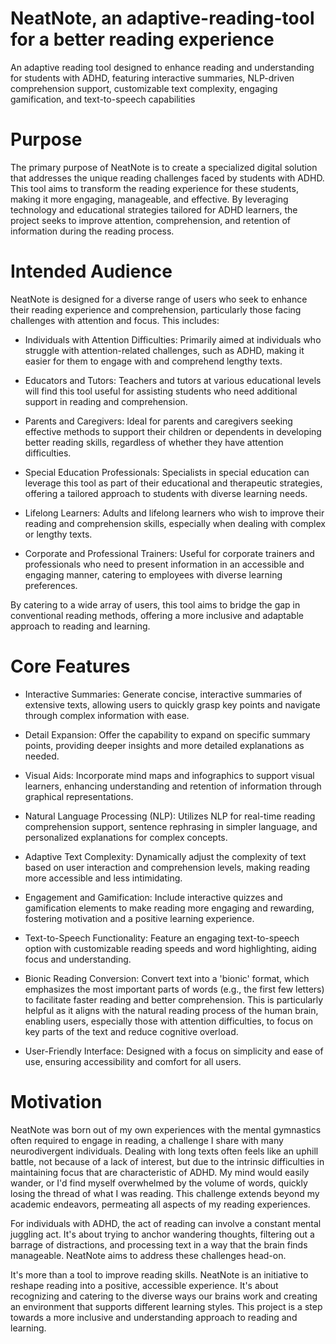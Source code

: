 # NeatNote, an adaptive-reading-tool for a better reading experience
An adaptive reading tool designed to enhance reading and understanding for students with ADHD, featuring interactive summaries, NLP-driven comprehension support, customizable text complexity, engaging gamification, and text-to-speech capabilities 


# Purpose
The primary purpose of NeatNote is to create a specialized digital solution that addresses the unique reading challenges faced by students with ADHD. This tool aims to transform the reading experience for these students, making it more engaging, manageable, and effective. By leveraging technology and educational strategies tailored for ADHD learners, the project seeks to improve attention, comprehension, and retention of information during the reading process.


# Intended Audience
NeatNote is designed for a diverse range of users who seek to enhance their reading experience and comprehension, particularly those facing challenges with attention and focus. This includes:

- Individuals with Attention Difficulties: 
Primarily aimed at individuals who struggle with attention-related challenges, such as ADHD, making it easier for them to engage with and comprehend lengthy texts.

- Educators and Tutors: 
Teachers and tutors at various educational levels will find this tool useful for assisting students who need additional support in reading and comprehension.

- Parents and Caregivers: 
Ideal for parents and caregivers seeking effective methods to support their children or dependents in developing better reading skills, regardless of whether they have attention difficulties.

- Special Education Professionals: 
Specialists in special education can leverage this tool as part of their educational and therapeutic strategies, offering a tailored approach to students with diverse learning needs.

- Lifelong Learners: 
Adults and lifelong learners who wish to improve their reading and comprehension skills, especially when dealing with complex or lengthy texts.

- Corporate and Professional Trainers: 
Useful for corporate trainers and professionals who need to present information in an accessible and engaging manner, catering to employees with diverse learning preferences.

By catering to a wide array of users, this tool aims to bridge the gap in conventional reading methods, offering a more inclusive and adaptable approach to reading and learning.

# Core Features

- Interactive Summaries: 
Generate concise, interactive summaries of extensive texts, allowing users to quickly grasp key points and navigate through complex information with ease.

- Detail Expansion: 
Offer the capability to expand on specific summary points, providing deeper insights and more detailed explanations as needed.

- Visual Aids: 
Incorporate mind maps and infographics to support visual learners, enhancing understanding and retention of information through graphical representations.

- Natural Language Processing (NLP): 
Utilizes NLP for real-time reading comprehension support, sentence rephrasing in simpler language, and personalized explanations for complex concepts.

- Adaptive Text Complexity: 
Dynamically adjust the complexity of text based on user interaction and comprehension levels, making reading more accessible and less intimidating.

- Engagement and Gamification: 
Include interactive quizzes and gamification elements to make reading more engaging and rewarding, fostering motivation and a positive learning experience.

- Text-to-Speech Functionality: 
Feature an engaging text-to-speech option with customizable reading speeds and word highlighting, aiding focus and understanding.

- Bionic Reading Conversion: 
Convert text into a 'bionic' format, which emphasizes the most important parts of words (e.g., the first few letters) to facilitate faster reading and better comprehension. This is particularly helpful as it aligns with the natural reading process of the human brain, enabling users, especially those with attention difficulties, to focus on key parts of the text and reduce cognitive overload.

- User-Friendly Interface: 
Designed with a focus on simplicity and ease of use, ensuring accessibility and comfort for all users.


# Motivation
NeatNote was born out of my own experiences with the mental gymnastics often required to engage in reading, a challenge I share with many neurodivergent individuals. Dealing with long texts often feels like an uphill battle, not because of a lack of interest, but due to the intrinsic difficulties in maintaining focus that are characteristic of ADHD. My mind would easily wander, or I'd find myself overwhelmed by the volume of words, quickly losing the thread of what I was reading. This challenge extends beyond my academic endeavors, permeating all aspects of my reading experiences.

For individuals with ADHD, the act of reading can involve a constant mental juggling act. It's about trying to anchor wandering thoughts, filtering out a barrage of distractions, and processing text in a way that the brain finds manageable. NeatNote aims to address these challenges head-on.

It's more than a tool to improve reading skills. NeatNote is an initiative to reshape reading into a positive, accessible experience. It's about recognizing and catering to the diverse ways our brains work and creating an environment that supports different learning styles. This project is a step towards a more inclusive and understanding approach to reading and learning.





